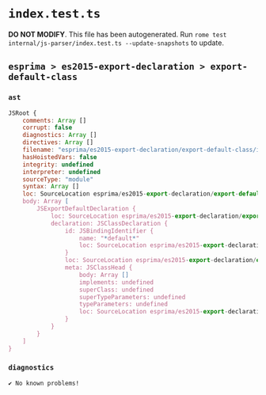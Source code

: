 # `index.test.ts`

**DO NOT MODIFY**. This file has been autogenerated. Run `rome test internal/js-parser/index.test.ts --update-snapshots` to update.

## `esprima > es2015-export-declaration > export-default-class`

### `ast`

```javascript
JSRoot {
	comments: Array []
	corrupt: false
	diagnostics: Array []
	directives: Array []
	filename: "esprima/es2015-export-declaration/export-default-class/input.js"
	hasHoistedVars: false
	integrity: undefined
	interpreter: undefined
	sourceType: "module"
	syntax: Array []
	loc: SourceLocation esprima/es2015-export-declaration/export-default-class/input.js 1:0-2:0
	body: Array [
		JSExportDefaultDeclaration {
			loc: SourceLocation esprima/es2015-export-declaration/export-default-class/input.js 1:0-1:23
			declaration: JSClassDeclaration {
				id: JSBindingIdentifier {
					name: "*default*"
					loc: SourceLocation esprima/es2015-export-declaration/export-default-class/input.js 1:15-1:23
				}
				loc: SourceLocation esprima/es2015-export-declaration/export-default-class/input.js 1:15-1:23
				meta: JSClassHead {
					body: Array []
					implements: undefined
					superClass: undefined
					superTypeParameters: undefined
					typeParameters: undefined
					loc: SourceLocation esprima/es2015-export-declaration/export-default-class/input.js 1:15-1:23
				}
			}
		}
	]
}
```

### `diagnostics`

```
✔ No known problems!

```
